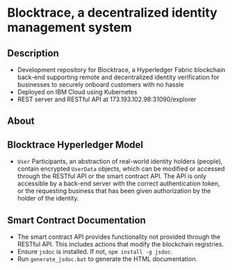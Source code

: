 # Blocktrace, a decentralized identity management system

## Description
* Development repository for Blocktrace, a Hyperledger Fabric blockchain back-end supporting remote and decentralized identity verification for businesses to securely onboard customers with no hassle
* Deployed on IBM Cloud using Kubernetes
* REST server and RESTful API at 173.193.102.98:31090/explorer

## About 

## Blocktrace Hyperledger Model
* `User` Participants, an abstraction of real-world identity holders (people), contain encrypted `UserData` objects, which can be modified or accessed through the RESTful API or the smart contract API. The API is only accessible by a back-end server with the correct authentication token, or the requesting business that has been given authorization by the holder of the identity.

## Smart Contract Documentation
* The smart contract API provides functionality not provided through the RESTful API. This includes actions that modify the blockchain registries.
* Ensure `jsdoc` is installed. If not, `npm install -g jsdoc`.
* Run `generate_jsdoc.bat` to generate the HTML documentation.
